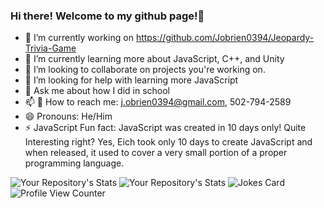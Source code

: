 ### Hi there! Welcome to my github page!👋

<!--
**Jobrien0394/Jobrien0394** is a ✨ _special_ ✨ repository because its `README.md` (this file) appears on your GitHub profile.

Here are some ideas to get you started:

-->
- 🔭 I’m currently working on https://github.com/Jobrien0394/Jeopardy-Trivia-Game
- 🌱 I’m currently learning more about JavaScript, C++, and Unity
- 👯 I’m looking to collaborate on projects you're working on.
- 🤔 I’m looking for help with learning more JavaScript
- 💬 Ask me about how I did in school
- 📫 📱 How to reach me: j.obrien0394@gmail.com, 502-794-2589
- 😄 Pronouns: He/Him
- ⚡ JavaScript Fun fact: JavaScript was created in 10 days only! Quite Interesting right? Yes, Eich took only 10 days to create JavaScript
and when released, it used to cover a very small portion of a proper programming language.

![Your Repository's Stats](https://github-readme-stats.vercel.app/api?username=Jobrien0394&show_icons=true)
![Your Repository's Stats](https://github-readme-stats.vercel.app/api/top-langs/?username=Jobrien0394&theme=blue-green)
![Jokes Card](https://readme-jokes.vercel.app/api)
![Profile View Counter](https://komarev.com/ghpvc/?username=Jobrien0394)
